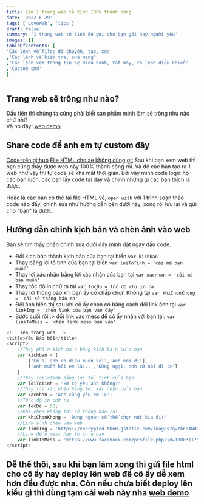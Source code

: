 ```yaml
---
title: Làm 1 trang web tỏ tình 100% thành công
date: '2022-6-29'
tags: ['LoveWeb', 'tips']
draft: false
summary: '1 trang web tỏ tình để gửi cho bạn gái hay người yêu'
images: []
tableOfContents: [
'Các lệnh về file: di chuyển, tạo, xóa'
,'Các lệnh về kiểm tra, sửa mạng'
,'Các lệnh xem thông tin hệ điều hành, tắt máy, ra lệnh điều khiển'
,'Custom cmd'
]
---
```


## Trang web sẽ trông như nào?

Đầu tiên thì chúng ta cũng phải biết sản phẩm mình làm sẽ trông như nào chứ nhỉ?<br/>
Và nó đây: [web demo](https://justloveu.vercel.app/indexSample.html)

## Share code để anh em tự custom đây

[Code trên github](https://github.com/trinhcuong297/totinh/blob/master/indexSample.html)
[File HTML cho ae không dùng git](https://drive.google.com/file/d/1VKfiwnaeF5OpdkdLke6AZk_K737Q8ggs/view?usp=sharing)
Sau khi bạn xem web thì bạn cũng thấy được web này 100% thành công rồi. Và để các bạn tạo ra 1 web như vậy thì tự code sẽ khá mất thời gian. Bởi vậy mình code logic hộ các bạn luôn, các bạn lấy code [tại đây](https://github.com/trinhcuong297/totinh/blob/master/indexSample.html) và chỉnh những gì các bạn thích là được.

Hoặc là các bạn có thể tải file HTML về, `open with` với 1 trình soạn thảo code nào đấy, chỉnh sửa như hướng dẫn bên dưới này, xong rồi lưu lại và gửi cho "bạn" là được.

## Hướng dẫn chỉnh kịch bản và chèn ảnh vào web

Bạn sẽ tìm thấy phần chỉnh sửa dưới đây mình đặt ngay đầu code.

- Đổi kịch bản thành kịch bản của bạn tại biến `var kichban`
- Thay bằng lời tỏ tình của bạn tại biến `var loiToTinh = 'cái mà bạn muốn'`
- Thay lời xác nhận bằng lời xác nhận của bạn tại `var xacnhan = 'cái mà bạn muốn'`
- Thay tốc độ in chữ ra tại `var tocDo = tốc độ chữ in ra`
- Thay lời thông báo khi bạn ấy cố chấp chọn Không tại `var khiChonKhong = 'cái sẽ thông báo ra'`
- Đổi ảnh hiển thị sau khi cô ấy chọn có bằng cách đổi link ảnh tại `var linkImg = 'chèn link của bạn vào đây'`
- Bước cuối rồi :> đổi link vào mess để cô ấy nhắn với bạn tại: `var linkToMess = 'chèn link mess bạn vào'`

```js
<!-- Tên trang web -->
<title>Yêu Bảo bối</title>
<script>
    //Thay phần kịch bản bằng kịch bản của bạn
    var kichban = [
        ['Em à, anh có điều muốn nói','Anh nói đi'],
        ['Anh muốn hỏi em là:..','Đừng ngại, anh cứ nói đi :>']
    ]
    //Thay loiToTinh bằng lời tỏ tình của bạn
    var loiToTinh = 'Em có yêu anh không?'
    //Thay lời xác nhận bằng lời xác nhận của bạn
    var xacnhan = 'Anh cũng yêu em :>';
    //Tốc độ in chữ ra
    var tocDo = 50;
    //Khi chọn Không thì sẽ thông báo ra:
    var khiChonKhong = 'Đừng ngoan cố thế chọn nút kia đi!'
    //Link ảnh chèn vào web
    var linkImg = 'https://encrypted-tbn0.gstatic.com/images?q=tbn:ANd9GcTfVK-S8xykHgyr19sKMMCFOM3HBugLh1LaZA&usqp=CAU'
    //Link đến mess hay fb của bạn
    var linkToMess = 'https://www.facebook.com/profile.php?id=100031175888976'
</script>
```

## Dễ thế thôi, sau khi bạn làm xong thì gửi file html cho cô ấy hay deploy lên web để cô ấy dễ xem hơn đều được nha. Còn nếu chưa biết deploy lên kiểu gì thì dùng tạm cái web này nha [web demo](https://justloveu.vercel.app/indexSample.html)
